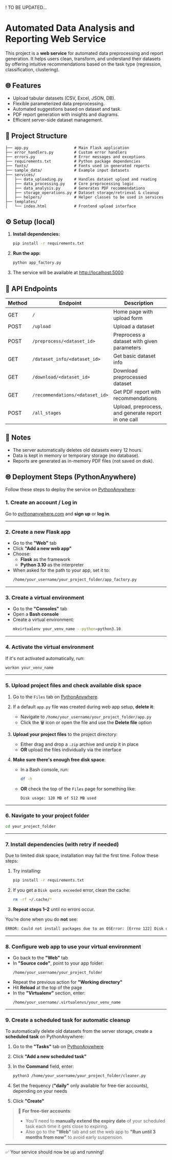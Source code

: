 ! TO BE UPDATED...
# Automated Data Analysis and Reporting Web Service

This project is a **web service** for automated data preprocessing and report generation. It helps users clean, transform, and understand their datasets by offering intuitive recommendations based on the task type (regression, classification, clustering).

## 🌐 Features

- Upload tabular datasets (CSV, Excel, JSON, DB).
- Flexible parameterized data preprocessing.
- Automated suggestions based on dataset and task.
- PDF report generation with insights and diagrams.
- Efficient server-side dataset management.

## 📁 Project Structure

```
├── app.py                    # Main Flask application
├── error_handlers.py         # Custom error handlers
├── errors.py                 # Error messages and exceptions
├── requirements.txt          # Python package dependencies
├── fonts/                    # Fonts used in generated reports
├── sample_data/              # Example input datasets
├── services/
│   ├── data_uploading.py     # Handles dataset upload and reading
│   ├── data_processing.py    # Core preprocessing logic
│   ├── data_analysis.py      # Generates PDF recommendations
│   ├── storage_operations.py # Dataset storage/retrieval & cleanup
│   ├── helpers/              # Helper classes to be used in services
├── templates/
│   └── index.html            # Frontend upload interface
```

## ⚙️ Setup (local)

1. **Install dependencies:**

   ```bash
   pip install -r requirements.txt
   ```

2. **Run the app:**

   ```bash
   python app_factory.py
   ```

3. The service will be available at [http://localhost:5000](http://localhost:5000)

## 🚀 API Endpoints

| Method | Endpoint                         | Description                                  |
|--------|----------------------------------|----------------------------------------------|
| GET    | `/`                              | Home page with upload form                   |
| POST   | `/upload`                        | Upload a dataset                             |
| POST   | `/preprocess/<dataset_id>`       | Preprocess a dataset with given parameters   |
| GET    | `/dataset_info/<dataset_id>`     | Get basic dataset info                       |
| GET    | `/download/<dataset_id>`         | Download preprocessed dataset                |
| GET    | `/recommendations/<dataset_id>`  | Get PDF report with recommendations          |
| POST   | `/all_stages`                    | Upload, preprocess, and generate report in one call |

## 📌 Notes

- The server automatically deletes old datasets every 12 hours.
- Data is kept in memory or temporary storage (no database).
- Reports are generated as in-memory PDF files (not saved on disk).

## 🌐 Deployment Steps (PythonAnywhere)

Follow these steps to deploy the service on [PythonAnywhere](https://www.pythonanywhere.com/):

### 1. Create an account / Log in

Go to [pythonanywhere.com](https://www.pythonanywhere.com/) and **sign up** or **log in**.

---

### 2. Create a new Flask app

- Go to the **"Web"** tab
- Click **"Add a new web app"**
- Choose:
  - **Flask** as the framework
  - **Python 3.10** as the interpreter
- When asked for the path to your app, set it to:
  ```bash
  /home/your_username/your_project_folder/app_factory.py
  ```

---

### 3. Create a virtual environment

- Go to the **"Consoles"** tab
- Open a **Bash console**
- Create a virtual environment:
  ```bash
  mkvirtualenv your_venv_name --python=python3.10
  ```

---

### 4. Activate the virtual environment

If it's not activated automatically, run:
```bash
workon your_venv_name
```

---

### 5. Upload project files and check available disk space

1. Go to the `Files` tab on [PythonAnywhere](https://www.pythonanywhere.com/).

2. If a default `app.py` file was created during web app setup, **delete it**:
   - Navigate to `/home/your_username/your_project_folder/app.py`
   - Click the 🗑️ icon or open the file and use the **Delete file** option

3. **Upload your project files** to the project directory:
   - Either drag and drop a `.zip` archive and unzip it in place
   - **OR** upload the files individually via the interface

4. **Make sure there's enough free disk space**:
   - In a Bash console, run:
     ```bash
     df -h
     ```
   - **OR** check the top of the `Files` page for something like:
     ```
     Disk usage: 120 MB of 512 MB used
     ```

---

### 6. Navigate to your project folder

```bash
cd your_project_folder
```

---

### 7. Install dependencies (with retry if needed)

Due to limited disk space, installation may fail the first time. Follow these steps:

1. Try installing:
   ```bash
   pip install -r requirements.txt
   ```

2. If you get a `Disk quota exceeded` error, clean the cache:
   ```bash
   rm -rf ~/.cache/*
   ```

3. **Repeat steps 1–2** until no errors occur.

You’re done when you do **not** see:
```bash
ERROR: Could not install packages due to an OSError: [Errno 122] Disk quota exceeded
```

---

### 8. Configure web app to use your virtual environment

- Go back to the **"Web"** tab
- In **"Source code"**, point to your app folder:
  ```
  /home/your_username/your_project_folder
  ```
- Repeat the previous action for **"Working directory"**
- Hit **Reload** at the top of the page
- In the **"Virtualenv"** section, enter:
  ```
  /home/your_username/.virtualenvs/your_venv_name
  ```

---


### 9. Create a scheduled task for automatic cleanup

To automatically delete old datasets from the server storage, create a **scheduled task** on PythonAnywhere:

1. Go to the **"Tasks"** tab on [PythonAnywhere](https://www.pythonanywhere.com/user/your_username/schedule/)

2. Click **"Add a new scheduled task"**

3. In the **Command** field, enter:

   ```bash
   python3 /home/your_username/your_project_folder/cleaner.py
   ```

4. Set the frequency (**"daily"** only available for free-tier accounts), depending on your needs

5. Click **"Create"**

> 🔁 **For free-tier accounts**:  
> - You’ll need to **manually extend the expiry date** of your scheduled task each time it gets close to expiring.  
> - Also go to the **"Web"** tab and set the web app to **"Run until 3 months from now"** to avoid early suspension.

---

✅ Your service should now be up and running!